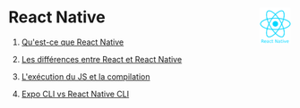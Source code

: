 # **React Native** <img align="right" src="../../src/images/react-native.png" alt="React" title="framework React" widht="auto" height="64px">

1. [Qu'est-ce que React Native](reactNative "Qu'est ce que React Native")

1. [Les différences entre React et React Native](ReactVSReactNativeComponents "Les différences entre React et React Native")

1. [L'exécution du JS et la compilation](executionJS "L'exécution du JS et la compilation")

1. [Expo CLI vs React Native CLI](expoCLIvsRNCLI "Expo CLI vs React Native CLI")